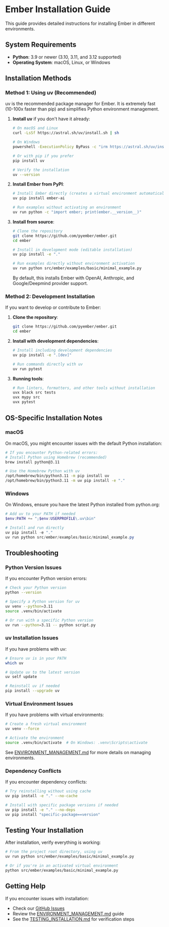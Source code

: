 # Ember Installation Guide

This guide provides detailed instructions for installing Ember in different environments.

## System Requirements

- **Python**: 3.9 or newer (3.10, 3.11, and 3.12 supported)
- **Operating System**: macOS, Linux, or Windows

## Installation Methods

### Method 1: Using uv (Recommended)

uv is the recommended package manager for Ember. It is extremely fast (10-100x faster than pip) and simplifies Python environment management.

1. **Install uv** if you don't have it already:
   ```bash
   # On macOS and Linux
   curl -LsSf https://astral.sh/uv/install.sh | sh
   
   # On Windows
   powershell -ExecutionPolicy ByPass -c "irm https://astral.sh/uv/install.ps1 | iex"
   
   # Or with pip if you prefer
   pip install uv
   
   # Verify the installation
   uv --version
   ```

2. **Install Ember from PyPI**:
   ```bash
   # Install Ember directly (creates a virtual environment automatically if needed)
   uv pip install ember-ai
   
   # Run examples without activating an environment
   uv run python -c "import ember; print(ember.__version__)"
   ```

3. **Install from source**:
   ```bash
   # Clone the repository
   git clone https://github.com/pyember/ember.git
   cd ember
   
   # Install in development mode (editable installation)
   uv pip install -e "."
   
   # Run examples directly without environment activation
   uv run python src/ember/examples/basic/minimal_example.py
   ```
   
   By default, this installs Ember with OpenAI, Anthropic, and Google/Deepmind provider support.

### Method 2: Development Installation

If you want to develop or contribute to Ember:

1. **Clone the repository**:
   ```bash
   git clone https://github.com/pyember/ember.git
   cd ember
   ```

2. **Install with development dependencies**:
   ```bash
   # Install including development dependencies
   uv pip install -e ".[dev]"
   
   # Run commands directly with uv
   uv run pytest
   ```

3. **Running tools**:
   ```bash
   # Run linters, formatters, and other tools without installation
   uvx black src tests
   uvx mypy src
   uvx pytest
   ```

## OS-Specific Installation Notes

### macOS

On macOS, you might encounter issues with the default Python installation:

```bash
# If you encounter Python-related errors:
# Install Python using Homebrew (recommended)
brew install python@3.11

# Use the Homebrew Python with uv
/opt/homebrew/bin/python3.11 -m pip install uv
/opt/homebrew/bin/python3.11 -m uv pip install -e "."
```

### Windows

On Windows, ensure you have the latest Python installed from python.org:

```powershell
# Add uv to your PATH if needed
$env:PATH += ";$env:USERPROFILE\.uv\bin"

# Install and run directly
uv pip install -e "."
uv run python src/ember/examples/basic/minimal_example.py
```

## Troubleshooting

### Python Version Issues

If you encounter Python version errors:

```bash
# Check your Python version
python --version

# Specify a Python version for uv
uv venv --python=3.11
source .venv/bin/activate

# Or run with a specific Python version
uv run --python=3.11 -- python script.py
```

### uv Installation Issues

If you have problems with uv:

```bash
# Ensure uv is in your PATH
which uv

# Update uv to the latest version
uv self update

# Reinstall uv if needed
pip install --upgrade uv
```

### Virtual Environment Issues

If you have problems with virtual environments:

```bash
# Create a fresh virtual environment
uv venv --force

# Activate the environment
source .venv/bin/activate  # On Windows: .venv\Scripts\activate
```

See [ENVIRONMENT_MANAGEMENT.md](ENVIRONMENT_MANAGEMENT.md) for more details on managing environments.

### Dependency Conflicts

If you encounter dependency conflicts:

```bash
# Try reinstalling without using cache
uv pip install -e "." --no-cache

# Install with specific package versions if needed
uv pip install -e "." --no-deps
uv pip install "specific-package==version"
```

## Testing Your Installation

After installation, verify everything is working:

```bash
# From the project root directory, using uv
uv run python src/ember/examples/basic/minimal_example.py

# Or if you're in an activated virtual environment
python src/ember/examples/basic/minimal_example.py
```

## Getting Help

If you encounter issues with installation:
- Check our [GitHub Issues](https://github.com/pyember/ember/issues)
- Review the [ENVIRONMENT_MANAGEMENT.md](ENVIRONMENT_MANAGEMENT.md) guide
- See the [TESTING_INSTALLATION.md](TESTING_INSTALLATION.md) for verification steps